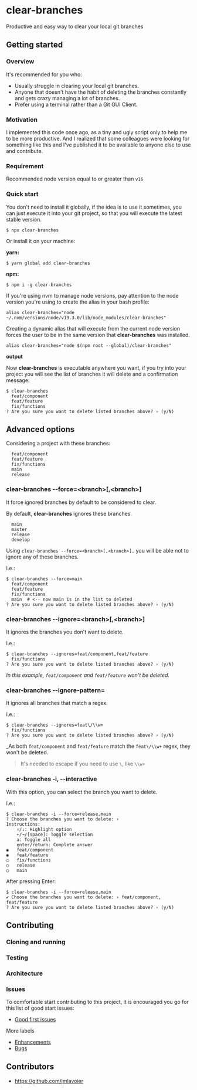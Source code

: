 # clear-branches

Productive and easy way to clear your local git branches

## Getting started

### Overview

It's recommended for you who:

- Usually struggle in clearing your local git branches.
- Anyone that doesn't have the habit of deleting the branches constantly and gets crazy managing a lot of branches.
- Prefer using a terminal rather than a Git GUI Client.

### Motivation

I implemented this code once ago, as a tiny and ugly script only to help me to be more productive. And I realized that some colleagues were looking for something like this and I've published it to be available to anyone else to use and contribute.

### Requirement

Recommended node version equal to or greater than `v16`

### Quick start

You don't need to install it globally, if the idea is to use it sometimes, you can just execute it into your git project, so that you will execute the latest stable version.

```shell
$ npx clear-branches
```

Or install it on your machine:

**yarn:**

```shell
$ yarn global add clear-branches
```

**npm:**

```shell
$ npm i -g clear-branches
```

If you're using nvm to manage node versions, pay attention to the node version you're using to create the alias in your bash profile:

```shell
alias clear-branches="node ~/.nvm/versions/node/v19.3.0/lib/node_modules/clear-branches"
```

Creating a dynamic alias that will execute from the current node version forces the user to be in the same version that **clear-branches** was installed.

```shell
alias clear-branches="node $(npm root --global)/clear-branches"
```

**output**

Now **clear-branches** is executable anywhere you want, if you try into your project you will see the list of branches it will delete and a confirmation message:

```shell
$ clear-branches
  feat/component
  feat/feature
  fix/functions
? Are you sure you want to delete listed branches above? › (y/N)
```

## Advanced options

Considering a project with these branches:

```
  feat/component
  feat/feature
  fix/functions
  main
  release
```

### clear-branches --force=\<branch>[,\<branch>]

It force ignored branches by default to be considered to clear.

By default, **clear-branches** ignores these branches.

```
  main
  master
  release
  develop
```

Using `clear-branches --force=<branch>[,<branch>],` you will be able not to ignore any of these branches.

I.e.:

```shell
$ clear-branches --force=main
  feat/component
  feat/feature
  fix/functions
  main  # <-- now main is in the list to deleted
? Are you sure you want to delete listed branches above? › (y/N)
```

### clear-branches --ignore=\<branch>[,\<branch>]

It ignores the branches you don't want to delete.

I.e.:

```shell
$ clear-branches --ignores=feat/component,feat/feature
  fix/functions
? Are you sure you want to delete listed branches above? › (y/N)
```

_In this example, `feat/component` and `feat/feature` won't be deleted._

### clear-branches --ignore-pattern=<pattern>

It ignores all branches that match a regex.

I.e.:

```shell
$ clear-branches --ignores=feat\/\\w+
  fix/functions
? Are you sure you want to delete listed branches above? › (y/N)
```

\_As both `feat/component` and `feat/feature` match the `feat\/\\w+` regex, they won't be deleted.

> It's needed to escape if you need to use `\`, like `\\w+`

### clear-branches -i, --interactive

With this option, you can select the branch you want to delete.

I.e.:

```shell
$ clear-branches -i --force=release,main
? Choose the branches you want to delete: ›
Instructions:
    ↑/↓: Highlight option
    ←/→/[space]: Toggle selection
    a: Toggle all
    enter/return: Complete answer
◉   feat/component
◉   feat/feature
◯   fix/functions
◯   release
◯   main
```

After pressing Enter:

```shell
$ clear-branches -i --force=release,main
✔ Choose the branches you want to delete: › feat/component, feat/feature
? Are you sure you want to delete listed branches above? › (y/N)
```

## Contributing

### Cloning and running

### Testing

### Architecture

### Issues

To comfortable start contributing to this project, it is encouraged you go for this list of good start issues:

- [Good first issues](https://github.com/jmlavoier/clear-branches/labels/good%20first%20issue)

More labels

- [Enhancements](https://github.com/jmlavoier/clear-branches/labels/enhancement)
- [Bugs](https://github.com/jmlavoier/clear-branches/labels/bug)

## Contributors

- https://github.com/jmlavoier
